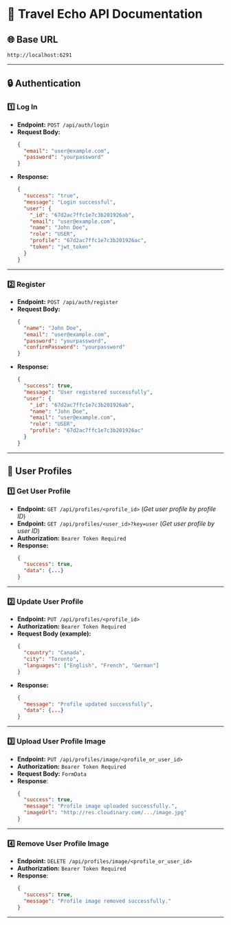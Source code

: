 # **📌 Travel Echo API Documentation**

## **🌐 Base URL**

```http
http://localhost:6291
```

---

## **🔒 Authentication**

### **1️⃣ Log In**

- **Endpoint:** `POST /api/auth/login`
- **Request Body:**
  ```json
  {
    "email": "user@example.com",
    "password": "yourpassword"
  }
  ```
- **Response:**
  ```json
  {
    "success": "true",
    "message": "Login successful",
    "user": {
      "_id": "67d2ac7ffc1e7c3b201926ab",
      "email": "user@example.com",
      "name": "John Doe",
      "role": "USER",
      "profile": "67d2ac7ffc1e7c3b201926ac",
      "token": "jwt_token"
    }
  }
  ```

---

### **2️⃣ Register**

- **Endpoint:** `POST /api/auth/register`
- **Request Body:**
  ```json
  {
    "name": "John Doe",
    "email": "user@example.com",
    "password": "yourpassword",
    "confirmPassword": "yourpassword"
  }
  ```
- **Response:**
  ```json
  {
    "success": true,
    "message": "User registered successfully",
    "user": {
      "_id": "67d2ac7ffc1e7c3b201926ab",
      "name": "John Doe",
      "email": "user@example.com",
      "role": "USER",
      "profile": "67d2ac7ffc1e7c3b201926ac"
    }
  }
  ```

---

## **👤 User Profiles**

### **1️⃣ Get User Profile**

- **Endpoint:** `GET /api/profiles/<profile_id>` (_Get user profile by profile ID_)
- **Endpoint:** `GET /api/profiles/<user_id>?key=user` (_Get user profile by user ID_)
- **Authorization:** `Bearer Token Required`
- **Response:**
  ```json
  {
    "success": true,
    "data": {...}
  }
  ```

---

### **2️⃣ Update User Profile**

- **Endpoint:** `PUT /api/profiles/<profile_id>`
- **Authorization:** `Bearer Token Required`
- **Request Body (example):**
  ```json
  {
    "country": "Canada",
    "city": "Toronto",
    "languages": ["English", "French", "German"]
  }
  ```
- **Response:**
  ```json
  {
    "message": "Profile updated successfully",
    "data": {...}
  }
  ```

---

### **3️⃣ Upload User Profile Image**

- **Endpoint:** `PUT /api/profiles/image/<profile_or_user_id>`
- **Authorization:** `Bearer Token Required`
- **Request Body:** `FormData`
- **Response**:
  ```json
  {
    "success": true,
    "message": "Profile image uploaded successfully.",
    "imageUrl": "http://res.cloudinary.com/.../image.jpg"
  }
  ```

---

### **4️⃣ Remove User Profile Image**

- **Endpoint:** `DELETE /api/profiles/image/<profile_or_user_id>`
- **Authorization:** `Bearer Token Required`
- **Response**:
  ```json
  {
    "success": true,
    "message": "Profile image removed successfully."
  }
  ```

---
